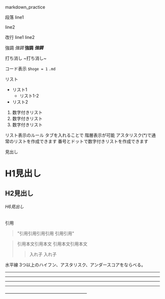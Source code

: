 markdown_practice

段落
line1

line2

改行
line1
line2

強調
*強調*
**強調**
***強調***

打ち消し
~打ち消し~

コード表示
`$hoge = 1`
`.md`

リスト
* リスト1
    * リスト1-2
* リスト2

1. 数字付きリスト
2. 数字付きリスト
3. 数字付きリスト

リスト表示のルール
タブを入れることで
階層表示が可能
アスタリスク(*)で通常のリストを作成できます
番号とドットで数字付きリストを作成できます

見出し
# H1見出し
## H2見出し
###### H6見出し

引用
> "引用引用引用引用
引用引用"

>引用本文引用本文
>引用本文引用本文
>>入れ子
>>入れ子

水平線
3つ以上のハイフン、アスタリスク、アンダースコアをならべる。
* * *
***
*****
- - -
———————————————————